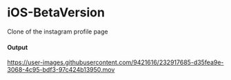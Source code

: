 # iOS-BetaVersion
 Clone of the instagram profile page

#### Output
https://user-images.githubusercontent.com/9421616/232917685-d35fea9e-3068-4c95-bdf3-97c424b13950.mov

